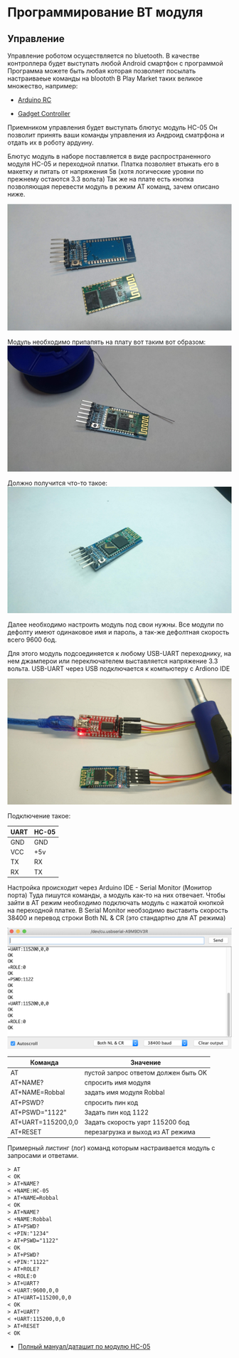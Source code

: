 Программирование BT модуля
===

Управление
---

Управление роботом осуществляется по bluetooth.
В качестве контроллера будет выступать любой Android смартфон с программой
Программа можете быть любая которая позволяет посылать настраиваеые команды на bloototh
В Play Market таких великое множество, например:

- [Arduino RC](https://play.google.com/store/apps/details?id=eu.jahnestacado.arduinorc)

- [Gadget Controller](https://play.google.com/store/apps/details?id=com.krio.gadgetcontroller)

Приемником управления будет выступать блютус модуль HC-05
Он позволит принять ваши команды управления из Андроид сматрфона и отдать их в роботу ардуину.

Блютус модуль в наборе поставляется в виде распространенного модуля HC-05 и переходной платки.
Платка позволяет втыкать его в макетку и питать от напряжения 5в (хотя логические уровни по прежнему остаются 3.3 вольта)
Так же на плате есть кнопка позволяющая перевести модуль в режим AT команд, зачем описано ниже.

![Image](https://raw.githubusercontent.com/minsk-hackerspace/Robbal/master/images/DSC_8933.jpg)

Модуль необходимо припапять на плату вот таким вот образом:
![Image](https://raw.githubusercontent.com/minsk-hackerspace/Robbal/master/images/DSC_8934.jpg)

Должно получится что-то такое:
![Image](https://raw.githubusercontent.com/minsk-hackerspace/Robbal/master/images/DSC_8984.jpg)

Далее необходимо настроить модуль под свои нужны. Все модули по дефолту имеют одинаковое имя и пароль, а так-же дефолтная скорость всего 9600 бод.

Для этого модуль подсоединяется к любому USB-UART переходнику, на нем джамперои или переключателем выставляется напряжение 3.3 вольта. USB-UART через USB подключается к компьютеру с Ardiono IDE

![Image](https://raw.githubusercontent.com/minsk-hackerspace/Robbal/master/images/DSC_8991.jpg)

Подключение такое:

UART | HC-05
--- | ---
GND | GND
VCC | +5v
TX | RX
RX | TX

Настройка происходит через Arduino IDE - Serial Monitor (Монитор порта) 
Туда пишутся команды, а модуль как-то на них отвечает.
Чтобы зайти в AT режим необходимо подключать модуль с нажатой кнопкой на переходной платке.
В Serial Monitor необзодимо выставить скорость 38400 и перевод строки Both NL & CR (это стандартно для AT режима) 

![Image](https://raw.githubusercontent.com/minsk-hackerspace/Robbal/master/images/Screen_29.png)

Команда | Значение
--- | ---
AT | пустой запрос ответом должен быть OK
AT+NAME? | спросить имя модуля
AT+NAME=Robbal | задать имя модуля Robbal
AT+PSWD? | спросить пин код
AT+PSWD="1122" | Задать пин код 1122
AT+UART=115200,0,0 | Задать скорость уарт 115200 бод
AT+RESET | перезагрузка и выход из AT режима

Примерный листинг (лог) команд которым настраивается модуль с запросами и ответами.
```
> AT
< OK
> AT+NAME?
< +NAME:HC-05
> AT+NAME=Robbal
< OK
> AT+NAME?
< +NAME:Robbal
> AT+PSWD?
< +PIN:"1234"
> AT+PSWD="1122"
< OK
> AT+PSWD?
< +PIN:"1122"
> AT+ROLE?
< +ROLE:0
> AT+UART?
< +UART:9600,0,0
> AT+UART=115200,0,0
< OK
> AT+UART?
< +UART:115200,0,0
> AT+RESET
< OK
```

- [Полный мануал/даташит по модулю HC-05](http://www.electronicaestudio.com/docs/istd016A.pdf)
